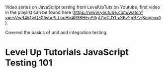 Video series on JavaScript testing from LevelUpTuts on Youtube, first video in the playlist can be found here (https://www.youtube.com/watch?v=esVwR4lGwQE&list=PLLnpHn493BHEqP3gD1pCJYhxX6v2gBZzj&index=1).

Covered the basics of unit and integration testing.

# Level Up Tutorials JavaScript Testing 101
